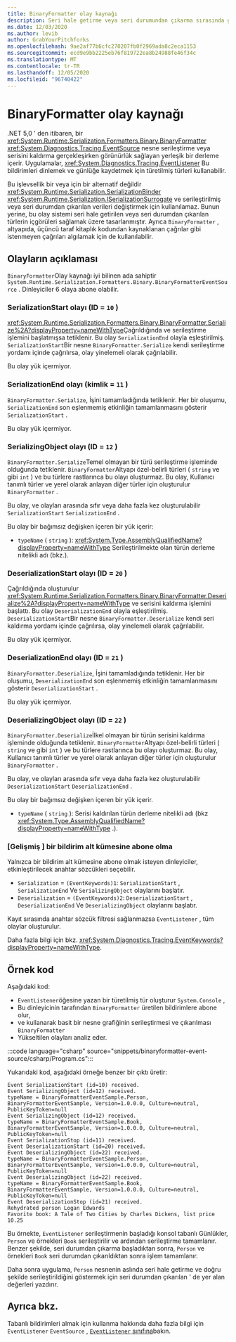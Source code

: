 ```yaml
---
title: BinaryFormatter olay kaynağı
description: Seri hale getirme veya seri durumundan çıkarma sırasında günlüğe kaydetmek için BinaryFormatter olay kaynağını nasıl kullanacağınızı öğrenin.
ms.date: 12/03/2020
ms.author: levib
author: GrabYourPitchforks
ms.openlocfilehash: 9ae2af77b6cfc270207fb0f2969ada8c2eca1153
ms.sourcegitcommit: ecd9e9bb2225eb76f819722ea8b24988fe46f34c
ms.translationtype: MT
ms.contentlocale: tr-TR
ms.lasthandoff: 12/05/2020
ms.locfileid: "96740422"
---
```

# <a name="binaryformatter-event-source"></a>BinaryFormatter olay kaynağı

.NET 5,0 ' den itibaren, bir <xref:System.Runtime.Serialization.Formatters.Binary.BinaryFormatter> <xref:System.Diagnostics.Tracing.EventSource> nesne serileştirme veya serisini kaldırma gerçekleşirken görünürlük sağlayan yerleşik bir derleme içerir. Uygulamalar, <xref:System.Diagnostics.Tracing.EventListener> Bu bildirimleri dinlemek ve günlüğe kaydetmek için türetilmiş türleri kullanabilir.

Bu işlevsellik bir veya için bir alternatif değildir <xref:System.Runtime.Serialization.SerializationBinder> <xref:System.Runtime.Serialization.ISerializationSurrogate> ve serileştirilmiş veya seri durumdan çıkarılan verileri değiştirmek için kullanılamaz. Bunun yerine, bu olay sistemi seri hale getirilen veya seri durumdan çıkarılan türlerin içgörüleri sağlamak üzere tasarlanmıştır. Ayrıca `BinaryFormatter` , altyapıda, üçüncü taraf kitaplık kodundan kaynaklanan çağrılar gibi istenmeyen çağrıları algılamak için de kullanılabilir.

## <a name="description-of-events"></a>Olayların açıklaması

`BinaryFormatter`Olay kaynağı iyi bilinen ada sahiptir `System.Runtime.Serialization.Formatters.Binary.BinaryFormatterEventSource` . Dinleyiciler 6 olaya abone olabilir.

### <a name="serializationstart-event-id--10"></a>SerializationStart olayı (ID = `10` )

<xref:System.Runtime.Serialization.Formatters.Binary.BinaryFormatter.Serialize%2A?displayProperty=nameWithType>Çağrıldığında ve serileştirme işlemini başlatmışsa tetiklenir. Bu olay `SerializationEnd` olayla eşleştirilmiş. `SerializationStart`Bir nesne `BinaryFormatter.Serialize` kendi serileştirme yordamı içinde çağrılırsa, olay yinelemeli olarak çağrılabilir.

Bu olay yük içermiyor.

### <a name="serializationend-event-id--11"></a>SerializationEnd olayı (kimlik = `11` )

`BinaryFormatter.Serialize`, İşini tamamladığında tetiklenir. Her bir oluşumu, `SerializationEnd` son eşlenmemiş etkinliğin tamamlanmasını gösterir `SerializationStart` .

Bu olay yük içermiyor.

### <a name="serializingobject-event-id--12"></a>SerializingObject olayı (ID = `12` )

`BinaryFormatter.Serialize`Temel olmayan bir türü serileştirme işleminde olduğunda tetiklenir. `BinaryFormatter`Altyapı özel-belirli türleri ( `string` ve gibi `int` ) ve bu türlere rastlarınca bu olayı oluşturmaz. Bu olay, Kullanıcı tanımlı türler ve yerel olarak anlayan diğer türler için oluşturulur `BinaryFormatter` .

Bu olay, ve olayları arasında sıfır veya daha fazla kez oluşturulabilir `SerializationStart` `SerializationEnd` .

Bu olay bir bağımsız değişken içeren bir yük içerir:

* `typeName` ( `string` ): <xref:System.Type.AssemblyQualifiedName?displayProperty=nameWithType> Serileştirilmekte olan türün derleme nitelikli adı (bkz.).

### <a name="deserializationstart-event-id--20"></a>DeserializationStart olayı (ID = `20` )

Çağrıldığında oluşturulur <xref:System.Runtime.Serialization.Formatters.Binary.BinaryFormatter.Deserialize%2A?displayProperty=nameWithType> ve serisini kaldırma işlemini başlattı. Bu olay `DeserializationEnd` olayla eşleştirilmiş. `DeserializationStart`Bir nesne `BinaryFormatter.Deserialize` kendi seri kaldırma yordamı içinde çağrılırsa, olay yinelemeli olarak çağrılabilir.

Bu olay yük içermiyor.

### <a name="deserializationend-event-id--21"></a>DeserializationEnd olayı (ID = `21` )

`BinaryFormatter.Deserialize`, İşini tamamladığında tetiklenir. Her bir oluşumu, `DeserializationEnd` son eşlenmemiş etkinliğin tamamlanmasını gösterir `DeserializationStart` .

Bu olay yük içermiyor.

### <a name="deserializingobject-event-id--22"></a>DeserializingObject olayı (ID = `22` )

`BinaryFormatter.Deserialize`İlkel olmayan bir türün serisini kaldırma işleminde olduğunda tetiklenir. `BinaryFormatter`Altyapı özel-belirli türleri ( `string` ve gibi `int` ) ve bu türlere rastlarınca bu olayı oluşturmaz. Bu olay, Kullanıcı tanımlı türler ve yerel olarak anlayan diğer türler için oluşturulur `BinaryFormatter` .

Bu olay, ve olayları arasında sıfır veya daha fazla kez oluşturulabilir `DeserializationStart` `DeserializationEnd` .

Bu olay bir bağımsız değişken içeren bir yük içerir.

* `typeName` ( `string` ): Serisi kaldırılan türün derleme nitelikli adı (bkz <xref:System.Type.AssemblyQualifiedName?displayProperty=nameWithType> .).

### <a name="advanced-subscribing-to-a-subset-of-notifications"></a>\[Gelişmiş \] bir bildirim alt kümesine abone olma

Yalnızca bir bildirim alt kümesine abone olmak isteyen dinleyiciler, etkinleştirilecek anahtar sözcükleri seçebilir.

* `Serialization` = `(EventKeywords)1`: `SerializationStart` , `SerializationEnd` Ve `SerializingObject` olaylarını başlatır.
* `Deserialization` = `(EventKeywords)2`: `DeserializationStart` , `DeserializationEnd` Ve `DeserializingObject` olaylarını başlatır.

Kayıt sırasında anahtar sözcük filtresi sağlanmazsa `EventListener` , tüm olaylar oluşturulur.

Daha fazla bilgi için bkz. <xref:System.Diagnostics.Tracing.EventKeywords?displayProperty=nameWithType>.

## <a name="sample-code"></a>Örnek kod

Aşağıdaki kod:

- `EventListener`öğesine yazan bir türetilmiş tür oluşturur `System.Console` ,
- Bu dinleyicinin tarafından `BinaryFormatter` üretilen bildirimlere abone olur,
- ve kullanarak basit bir nesne grafiğinin serileştirmesi ve çıkarılması `BinaryFormatter`
- Yükseltilen olayları analiz eder.

:::code language="csharp" source="snippets/binaryformatter-event-source/csharp/Program.cs":::

Yukarıdaki kod, aşağıdaki örneğe benzer bir çıktı üretir:

```output
Event SerializationStart (id=10) received.
Event SerializingObject (id=12) received.
typeName = BinaryFormatterEventSample.Person, BinaryFormatterEventSample, Version=1.0.0.0, Culture=neutral, PublicKeyToken=null
Event SerializingObject (id=12) received.
typeName = BinaryFormatterEventSample.Book, BinaryFormatterEventSample, Version=1.0.0.0, Culture=neutral, PublicKeyToken=null
Event SerializationStop (id=11) received.
Event DeserializationStart (id=20) received.
Event DeserializingObject (id=22) received.
typeName = BinaryFormatterEventSample.Person, BinaryFormatterEventSample, Version=1.0.0.0, Culture=neutral, PublicKeyToken=null
Event DeserializingObject (id=22) received.
typeName = BinaryFormatterEventSample.Book, BinaryFormatterEventSample, Version=1.0.0.0, Culture=neutral, PublicKeyToken=null
Event DeserializationStop (id=21) received.
Rehydrated person Logan Edwards
Favorite book: A Tale of Two Cities by Charles Dickens, list price 10.25
```

Bu örnekte, `EventListener` serileştirmenin başladığı konsol tabanlı Günlükler, `Person` ve örnekleri `Book` serileştirilir ve ardından serileştirme tamamlanır. Benzer şekilde, seri durumdan çıkarma başladıktan sonra, `Person` ve örnekleri `Book` seri durumdan çıkarıldıktan sonra işlem tamamlanır.

Daha sonra uygulama, `Person` nesnenin aslında seri hale getirme ve doğru şekilde serileştirildiğini göstermek için seri durumdan çıkarılan ' de yer alan değerleri yazdırır.

## <a name="see-also"></a>Ayrıca bkz.

Tabanlı bildirimleri almak için kullanma hakkında daha fazla bilgi için `EventListener` `EventSource` , [ `EventListener` sınıfına](xref:System.Diagnostics.Tracing.EventListener)bakın.
